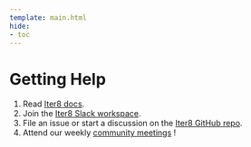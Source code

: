 ```yaml
---
template: main.html
hide:
- toc
---
```


# Getting Help

1. Read [Iter8 docs](https://iter8.tools).
2. Join the [Iter8 Slack workspace](https://join.slack.com/t/iter8-tools/shared_invite/zt-awl2se8i-L0pZCpuHntpPejxzLicbmw).
3. File an issue or start a discussion on the [Iter8 GitHub repo](https://github.com/iter8-tools/iter8).
4. Attend our weekly [community meetings](../../contributing#come-to-meetings) !
